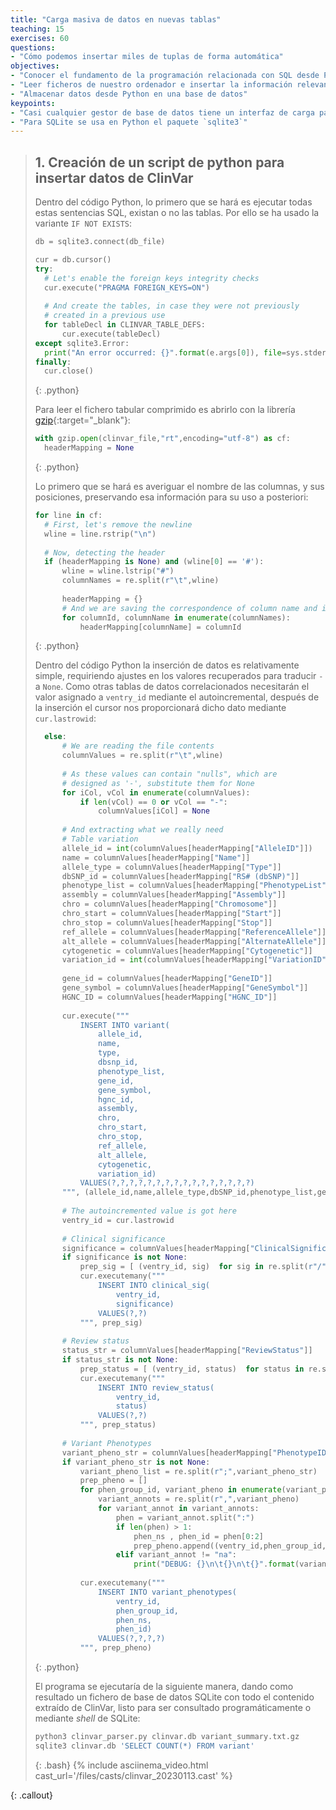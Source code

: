 ```yaml
---
title: "Carga masiva de datos en nuevas tablas"
teaching: 15
exercises: 60
questions:
- "Cómo podemos insertar miles de tuplas de forma automática"
objectives:
- "Conocer el fundamento de la programación relacionada con SQL desde Python"
- "Leer ficheros de nuestro ordenador e insertar la información relevante en una base de datos relacional"
- "Almacenar datos desde Python en una base de datos"
keypoints:
- "Casi cualquier gestor de base de datos tiene un interfaz de carga para ser usado desde cualquier lenguaje de programación"
- "Para SQLite se usa en Python el paquete `sqlite3`"
---
```



> ## 1. Creación de un script de python para insertar datos de ClinVar
> Dentro del código Python, lo primero que se hará es ejecutar todas estas sentencias SQL, existan o no las tablas. Por ello se ha usado la variante `IF NOT EXISTS`:
>
> ~~~python
> db = sqlite3.connect(db_file)
> 
> cur = db.cursor()
> try:
> 	# Let's enable the foreign keys integrity checks
> 	cur.execute("PRAGMA FOREIGN_KEYS=ON")
> 	
> 	# And create the tables, in case they were not previously
> 	# created in a previous use
> 	for tableDecl in CLINVAR_TABLE_DEFS:
> 		cur.execute(tableDecl)
> except sqlite3.Error:
> 	print("An error occurred: {}".format(e.args[0]), file=sys.stderr)
> finally:
> 	cur.close()
> ~~~
> {: .python}
>
> Para leer el fichero tabular comprimido es abrirlo con la librería [gzip](https://docs.python.org/3/library/gzip.html){:target="_blank"}:
>
> ~~~python
> with gzip.open(clinvar_file,"rt",encoding="utf-8") as cf:
> 	headerMapping = None
> ~~~
> {: .python}
>
> Lo primero que se hará es averiguar el nombre de las columnas, y sus posiciones, preservando esa información para su uso a posteriori:
>
> ~~~python
> for line in cf:
> 	# First, let's remove the newline
> 	wline = line.rstrip("\n")
> 	
> 	# Now, detecting the header
> 	if (headerMapping is None) and (wline[0] == '#'):
> 		wline = wline.lstrip("#")
> 		columnNames = re.split(r"\t",wline)
> 		
> 		headerMapping = {}
> 		# And we are saving the correspondence of column name and id
> 		for columnId, columnName in enumerate(columnNames):
> 			headerMapping[columnName] = columnId
> ~~~
> {: .python}
>
> Dentro del código Python la inserción de datos es relativamente simple, requiriendo ajustes en los valores recuperados para traducir `-` a `None`.
> Como otras tablas de datos correlacionados necesitarán el valor asignado a `ventry_id` mediante el autoincremental, después de la inserción
> el cursor nos proporcionará dicho dato mediante `cur.lastrowid`:
>
> ~~~python
>	else:
>		# We are reading the file contents	
>		columnValues = re.split(r"\t",wline)
>		
>		# As these values can contain "nulls", which are
>		# designed as '-', substitute them for None
>		for iCol, vCol in enumerate(columnValues):
>			if len(vCol) == 0 or vCol == "-":
>				columnValues[iCol] = None
>		
>		# And extracting what we really need
>		# Table variation
>		allele_id = int(columnValues[headerMapping["AlleleID"]])
>		name = columnValues[headerMapping["Name"]]
>		allele_type = columnValues[headerMapping["Type"]]
>		dbSNP_id = columnValues[headerMapping["RS# (dbSNP)"]]
>		phenotype_list = columnValues[headerMapping["PhenotypeList"]]
>		assembly = columnValues[headerMapping["Assembly"]]
>		chro = columnValues[headerMapping["Chromosome"]]
>		chro_start = columnValues[headerMapping["Start"]]
>		chro_stop = columnValues[headerMapping["Stop"]]
>		ref_allele = columnValues[headerMapping["ReferenceAllele"]]
>		alt_allele = columnValues[headerMapping["AlternateAllele"]]
>		cytogenetic = columnValues[headerMapping["Cytogenetic"]]
>		variation_id = int(columnValues[headerMapping["VariationID"]])
>		
>		gene_id = columnValues[headerMapping["GeneID"]]
>		gene_symbol = columnValues[headerMapping["GeneSymbol"]]
>		HGNC_ID = columnValues[headerMapping["HGNC_ID"]]
>		
>		cur.execute("""
>			INSERT INTO variant(
>				allele_id,
>				name,
>				type,
>				dbsnp_id,
>				phenotype_list,
>				gene_id,
>				gene_symbol,
>				hgnc_id,
>				assembly,
>				chro,
>				chro_start,
>				chro_stop,
>				ref_allele,
>				alt_allele,
>				cytogenetic,
>				variation_id)
>			VALUES(?,?,?,?,?,?,?,?,?,?,?,?,?,?,?,?)
>		""", (allele_id,name,allele_type,dbSNP_id,phenotype_list,gene_id,gene_symbol,HGNC_ID,assembly,chro,chro_start,chro_stop,ref_allele,alt_allele,cytogenetic,variation_id))
>		
>		# The autoincremented value is got here
>		ventry_id = cur.lastrowid
>		
>		# Clinical significance
>		significance = columnValues[headerMapping["ClinicalSignificance"]]
>		if significance is not None:
>			prep_sig = [ (ventry_id, sig)  for sig in re.split(r"/",significance) ]
>			cur.executemany("""
>				INSERT INTO clinical_sig(
>					ventry_id,
>					significance)
>				VALUES(?,?)
>			""", prep_sig)
>		
>		# Review status
>		status_str = columnValues[headerMapping["ReviewStatus"]]
>		if status_str is not None:
>			prep_status = [ (ventry_id, status)  for status in re.split(r", ",status_str) ]
>			cur.executemany("""
>				INSERT INTO review_status(
>					ventry_id,
>					status)
>				VALUES(?,?)
>			""", prep_status)
>		
>		# Variant Phenotypes
>		variant_pheno_str = columnValues[headerMapping["PhenotypeIDS"]]
>		if variant_pheno_str is not None:
>			variant_pheno_list = re.split(r";",variant_pheno_str)
>			prep_pheno = []
>			for phen_group_id, variant_pheno in enumerate(variant_pheno_list):
>				variant_annots = re.split(r",",variant_pheno)
>				for variant_annot in variant_annots:
>					phen = variant_annot.split(":")
>					if len(phen) > 1:
>						phen_ns , phen_id = phen[0:2]
>						prep_pheno.append((ventry_id,phen_group_id,phen_ns,phen_id))
>					elif variant_annot != "na":
>						print("DEBUG: {}\n\t{}\n\t{}".format(variant_annot,variant_pheno_str,line),file=sys.stderr)
>			
>			cur.executemany("""
>				INSERT INTO variant_phenotypes(
>					ventry_id,
>					phen_group_id,
>					phen_ns,
>					phen_id)
>				VALUES(?,?,?,?)
>			""", prep_pheno)
> ~~~
> {: .python}
>
> El programa se ejecutaría de la siguiente manera, dando como resultado un fichero de base de datos SQLite con todo el contenido extraído de ClinVar, listo para ser consultado programáticamente o mediante *shell* de SQLite:
>
> ~~~bash
> python3 clinvar_parser.py clinvar.db variant_summary.txt.gz
> sqlite3 clinvar.db 'SELECT COUNT(*) FROM variant'
> ~~~
> {: .bash}
> {% include asciinema_video.html cast_url='/files/casts/clinvar_20230113.cast' %} 
>
 {: .callout}
